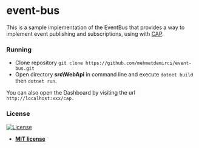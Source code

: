 # event-bus

This is a sample implementation of the EventBus that provides a way to implement event publishing and subscriptions, using with [CAP](https://github.com/dotnetcore/CAP). 

### Running

- Clone repository `git clone https://github.com/mehmetdemirci/event-bus.git`
- Open directory **src\WebApi** in command line and execute `dotnet build` then `dotnet run`.

You can also open the Dashboard by visiting the url `http://localhost:xxx/cap.`

### License

[![License](http://img.shields.io/:license-mit-blue.svg?style=flat-square)](http://badges.mit-license.org)

- **[MIT license](http://opensource.org/licenses/mit-license.php)**
